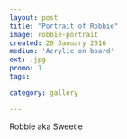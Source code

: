 ```yaml
---
layout: post
title: "Portrait of Robbie"
image: robbie-portrait
created: 20 January 2016
medium: 'Acrylic on board'
ext: .jpg
promo: 1
tags:

category: gallery

---
```


Robbie aka Sweetie
